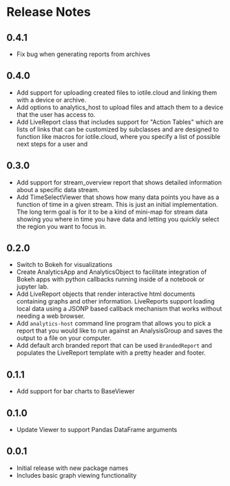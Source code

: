# Release Notes

## 0.4.1

- Fix bug when generating reports from archives

## 0.4.0

- Add support for uploading created files to iotile.cloud and linking them
  with a device or archive.
- Add options to analytics_host to upload files and attach them to a device that
  the user has access to.
- Add LiveReport class that includes support for "Action Tables" which are lists
  of links that can be customized by subclasses and are designed to function like
  macros for iotile.cloud, where you specify a list of possible next steps for
  a user and 

## 0.3.0

- Add support for stream_overview report that shows detailed information about
  a specific data stream.
- Add TimeSelectViewer that shows how many data points you have as a function
  of time in a given stream.  This is just an initial implementation.  The 
  long term goal is for it to be a kind of mini-map for stream data showing you
  where in time you have data and letting you quickly select the region you
  want to focus in. 

## 0.2.0

- Switch to Bokeh for visualizations
- Create AnalyticsApp and AnalyticsObject to facilitate integration of Bokeh
  apps with python callbacks running inside of a notebook or jupyter lab.
- Add LiveReport objects that render interactive html documents containing
  graphs and other information.  LiveReports support loading local data using
  a JSONP based callback mechanism that works without needing a web browser.
- Add `analytics-host` command line program that allows you to pick a report
  that you would like to run against an AnalysisGroup and saves the output to
  a file on your computer.
- Add default arch branded report that can be used `BrandedReport` and populates
  the LiveReport template with a pretty header and footer.

## 0.1.1

- Add support for bar charts to BaseViewer

## 0.1.0

- Update Viewer to support Pandas DataFrame arguments

## 0.0.1

- Initial release with new package names
- Includes basic graph viewing functionality
